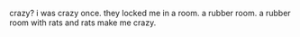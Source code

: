crazy? i was crazy once. they locked me in a room. a rubber room. a rubber room with rats and rats make me crazy.